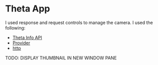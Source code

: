 # Theta App

I used response and request controls to manage the camera. I used the following:

* [Theta Info API](https://api.ricoh/docs/theta-web-api-v2.1/protocols/info/)
* [Provider](https://pub.dev/packages/provider)
* [http](https://pub.dev/packages/http)

TODO:
DISPLAY THUMBNAIL IN NEW WINDOW PANE